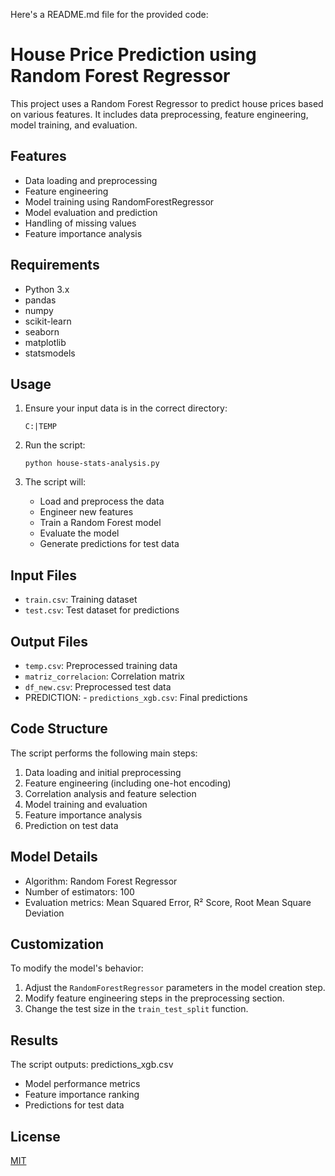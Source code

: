 Here's a README.md file for the provided code:

# House Price Prediction using Random Forest Regressor

This project uses a Random Forest Regressor to predict house prices based on various features. It includes data preprocessing, feature engineering, model training, and evaluation.

## Features

- Data loading and preprocessing
- Feature engineering
- Model training using RandomForestRegressor
- Model evaluation and prediction
- Handling of missing values
- Feature importance analysis

## Requirements

- Python 3.x
- pandas
- numpy
- scikit-learn
- seaborn
- matplotlib
- statsmodels

## Usage

1. Ensure your input data is in the correct directory:
   ```
   C:|TEMP

   ```

2. Run the script:
   ```
   python house-stats-analysis.py
   ```

3. The script will:
   - Load and preprocess the data
   - Engineer new features
   - Train a Random Forest model
   - Evaluate the model
   - Generate predictions for test data



## Input Files

- `train.csv`: Training dataset
- `test.csv`: Test dataset for predictions

## Output Files

- `temp.csv`: Preprocessed training data
- `matriz_correlacion`: Correlation matrix
- `df_new.csv`: Preprocessed test data
- PREDICTION: - `predictions_xgb.csv`: Final predictions

## Code Structure

The script performs the following main steps:
1. Data loading and initial preprocessing
2. Feature engineering (including one-hot encoding)
3. Correlation analysis and feature selection
4. Model training and evaluation
5. Feature importance analysis
6. Prediction on test data

## Model Details

- Algorithm: Random Forest Regressor
- Number of estimators: 100
- Evaluation metrics: Mean Squared Error, R² Score, Root Mean Square Deviation

## Customization

To modify the model's behavior:
1. Adjust the `RandomForestRegressor` parameters in the model creation step.
2. Modify feature engineering steps in the preprocessing section.
3. Change the test size in the `train_test_split` function.

## Results

The script outputs: predictions_xgb.csv
- Model performance metrics
- Feature importance ranking
- Predictions for test data


## License

[MIT](https://choosealicense.com/licenses/mit/)


